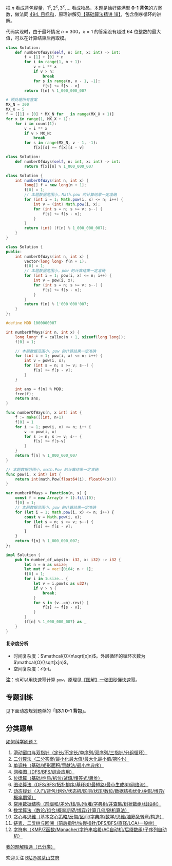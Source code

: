 把 $n$ 看成背包容量，$1^x,2^x,3^x,\dots$ 看成物品，本题是恰好装满型 **0-1 背包**的方案数，做法同 [494. 目标和](https://leetcode.cn/problems/target-sum/)，原理讲解见[【基础算法精讲 18】](https://www.bilibili.com/video/BV16Y411v7Y6/)，包含倒序循环的讲解。

代码实现时，由于最坏情况 $n=300$，$x=1$ 的答案没有超过 $64$ 位整数的最大值，可以在计算结束后再取模。

```py [sol-Python3]
class Solution:
    def numberOfWays(self, n: int, x: int) -> int:
        f = [1] + [0] * n
        for i in range(1, n + 1):
            v = i ** x
            if v > n:
                break
            for s in range(n, v - 1, -1):
                f[s] += f[s - v]
        return f[n] % 1_000_000_007
```

```py [sol-Python3 预处理 0ms]
# 预处理所有答案
MX_N = 300
MX_X = 5
f = [[1] + [0] * MX_N for _ in range(MX_X + 1)]
for x in range(1, MX_X + 1):
    for i in count(1):
        v = i ** x
        if v > MX_N:
            break
        for s in range(MX_N, v - 1, -1):
            f[x][s] += f[x][s - v]

class Solution:
    def numberOfWays(self, n: int, x: int) -> int:
        return f[x][n] % 1_000_000_007
```

```java [sol-Java]
class Solution {
    int numberOfWays(int n, int x) {
        long[] f = new long[n + 1];
        f[0] = 1;
        // 本题数据范围小，Math.pow 的计算结果一定准确
        for (int i = 1; Math.pow(i, x) <= n; i++) {
            int v = (int) Math.pow(i, x);
            for (int s = n; s >= v; s--) {
                f[s] += f[s - v];
            }
        }
        return (int) (f[n] % 1_000_000_007);
    }
}
```

```cpp [sol-C++]
class Solution {
public:
    int numberOfWays(int n, int x) {
        vector<long long> f(n + 1);
        f[0] = 1;
        // 本题数据范围小，pow 的计算结果一定准确
        for (int i = 1; pow(i, x) <= n; i++) {
            int v = pow(i, x);
            for (int s = n; s >= v; s--) {
                f[s] += f[s - v];
            }
        }
        return f[n] % 1'000'000'007;
    }
};
```

```c [sol-C]
#define MOD 1000000007

int numberOfWays(int n, int x) {
    long long* f = calloc(n + 1, sizeof(long long));
    f[0] = 1;

    // 本题数据范围小，pow 的计算结果一定准确
    for (int i = 1; pow(i, x) <= n; i++) {
        int v = pow(i, x);
        for (int s = n; s >= v; s--) {
            f[s] += f[s - v];
        }
    }

    int ans = f[n] % MOD;
    free(f);
    return ans;
}
```

```go [sol-Go]
func numberOfWays(n, x int) int {
	f := make([]int, n+1)
	f[0] = 1
	for i := 1; pow(i, x) <= n; i++ {
		v := pow(i, x)
		for s := n; s >= v; s-- {
			f[s] += f[s-v]
		}
	}
	return f[n] % 1_000_000_007
}

// 本题数据范围小，math.Pow 的计算结果一定准确
func pow(i, x int) int {
	return int(math.Pow(float64(i), float64(x)))
}
```

```js [sol-JS]
var numberOfWays = function(n, x) {
    const f = new Array(n + 1).fill(0);
    f[0] = 1;
    // 本题数据范围小，pow 的计算结果一定准确
    for (let i = 1; Math.pow(i, x) <= n; i++) {
        const v = Math.pow(i, x);
        for (let s = n; s >= v; s--) {
            f[s] += f[s - v];
        }
    }
    return f[n] % 1_000_000_007;
};
```

```rust [sol-Rust]
impl Solution {
    pub fn number_of_ways(n: i32, x: i32) -> i32 {
        let n = n as usize;
        let mut f = vec![0i64; n + 1];
        f[0] = 1;
        for i in 1usize.. {
            let v = i.pow(x as u32);
            if v > n {
                break;
            }
            for s in (v..=n).rev() {
                f[s] += f[s - v];
            }
        }
        (f[n] % 1_000_000_007) as _
    }
}
```

#### 复杂度分析

- 时间复杂度：$\mathcal{O}(n\sqrt[x]n)$。外层循环的循环次数为 $\mathcal{O}(\sqrt[x]n)$。
- 空间复杂度：$\mathcal{O}(n)$。

**注**：也可以用快速幂计算 $\texttt{pow}$，原理见[【图解】一张图秒懂快速幂](https://leetcode.cn/problems/powx-n/solution/tu-jie-yi-zhang-tu-miao-dong-kuai-su-mi-ykp3i/)。

## 专题训练

见下面动态规划题单的「**§3.1 0-1 背包**」。

## 分类题单

[如何科学刷题？](https://leetcode.cn/circle/discuss/RvFUtj/)

1. [滑动窗口与双指针（定长/不定长/单序列/双序列/三指针/分组循环）](https://leetcode.cn/circle/discuss/0viNMK/)
2. [二分算法（二分答案/最小化最大值/最大化最小值/第K小）](https://leetcode.cn/circle/discuss/SqopEo/)
3. [单调栈（基础/矩形面积/贡献法/最小字典序）](https://leetcode.cn/circle/discuss/9oZFK9/)
4. [网格图（DFS/BFS/综合应用）](https://leetcode.cn/circle/discuss/YiXPXW/)
5. [位运算（基础/性质/拆位/试填/恒等式/思维）](https://leetcode.cn/circle/discuss/dHn9Vk/)
6. [图论算法（DFS/BFS/拓扑排序/基环树/最短路/最小生成树/网络流）](https://leetcode.cn/circle/discuss/01LUak/)
7. [动态规划（入门/背包/划分/状态机/区间/状压/数位/数据结构优化/树形/博弈/概率期望）](https://leetcode.cn/circle/discuss/tXLS3i/)
8. [常用数据结构（前缀和/差分/栈/队列/堆/字典树/并查集/树状数组/线段树）](https://leetcode.cn/circle/discuss/mOr1u6/)
9. [数学算法（数论/组合/概率期望/博弈/计算几何/随机算法）](https://leetcode.cn/circle/discuss/IYT3ss/)
10. [贪心与思维（基本贪心策略/反悔/区间/字典序/数学/思维/脑筋急转弯/构造）](https://leetcode.cn/circle/discuss/g6KTKL/)
11. [链表、二叉树与回溯（前后指针/快慢指针/DFS/BFS/直径/LCA/一般树）](https://leetcode.cn/circle/discuss/K0n2gO/)
12. [字符串（KMP/Z函数/Manacher/字符串哈希/AC自动机/后缀数组/子序列自动机）](https://leetcode.cn/circle/discuss/SJFwQI/)

[我的题解精选（已分类）](https://github.com/EndlessCheng/codeforces-go/blob/master/leetcode/SOLUTIONS.md)

欢迎关注 [B站@灵茶山艾府](https://space.bilibili.com/206214)
